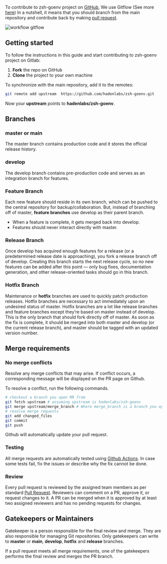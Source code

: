 <!-- Space: Projects -->
<!-- Parent: ZshGoenv -->
<!-- Title: Contributing GitFlow ZshGoenv -->
<!-- Label: ZshGoenv -->
<!-- Label: Project -->
<!-- Label: Contributing -->
<!-- Label: GitFlow -->
<!-- Include: ./../disclaimer.md -->
<!-- Include: ac:toc -->

To contribute to zsh-goenv project on [GitHub](https://github.com/hadenlabs/zsh-goenv), We use Gitflow (See more [here](https://datasift.github.io/gitflow/IntroducingGitFlow.html)) In a nutshell, it means that you should branch from the main repository and contribute back by making [pull request](https://github.com/hadenlabs/zsh-goenv/pulls).

![workflow gitflow](https://datasift.github.io/gitflow/GitFlowHotfixBranch.png)

## Getting started

To follow the instructions in this guide and start contributing to zsh-goenv project on Gitlab:

1.  **Fork** the repo on GitHub
2.  **Clone** the project to your own machine

To synchronize with the main repository, add it to the remotes:

```bash
git remote add upstream  https://github.com/hadenlabs/zsh-goenv.git
```

Now your **upstream** points to **hadenlabs/zsh-goenv**.

## Branches

### master or main

The master branch contains production code and it stores the official release history.

### develop

The develop branch contains pre-production code and serves as an integration branch for features.

### Feature Branch

Each new feature should reside in its own branch, which can be pushed to the central repository for backup/collaboration. But, instead of branching off of master, **feature branches** use develop as their parent branch.

- When a feature is complete, it gets merged back into develop.
- Features should never interact directly with master.

### Release Branch

Once develop has acquired enough features for a release (or a predetermined release date is approaching), you fork a release branch off of develop. Creating this branch starts the next release cycle, so no new features can be added after this point — only bug fixes, documentation generation, and other release-oriented tasks should go in this branch.

### Hotfix Branch

Maintenance or **hotfix** branches are used to quickly patch production releases. Hotfix branches are necessary to act immediately upon an undesired status of master. Hotfix branches are a lot like release branches and feature branches except they’re based on master instead of develop. This is the only branch that should fork directly off of master. As soon as the fix is complete, it should be merged into both master and develop (or the current release branch), and master should be tagged with an updated version number.

## Merge requirements

### No merge conflicts

Resolve any merge conflicts that may arise. If conflict occurs, a corresponding message will be displayed on the PR page on Github.

To resolve a conflict, run the following commands.

```bash
# checkout a branch you open MR from
git fetch upstream # assuming upstream is hadenlabs/zsh-goenv
git merge upstream/merge_branch # Where merge_branch is a branch you open merge request against.
# resolve merge requests
git add changed_files
git commit
git push
```

Github will automatically update your pull request.

### Testing

All merge requests are automatically tested using [Github Actions](https://github.com/hadenlabs/zsh-goenv/actions). In case some tests fail, fix the issues or describe why the fix cannot be done.

### Review

Every pull request is reviewed by the assigned team members as per standard [Pull Request](https://opensource.com/article/19/7/create-pull-request-github). Reviewers can comment on a PR, approve it, or request changes to it. A PR can be merged when it is approved by at least two assigned reviewers and has no pending requests for changes.

## Gatekeepers or Maintainers

Gatekeeper is a person responsible for the final review and merge. They are also responsible for managing Git repositories. Only gatekeepers can write to **master** or **main**, **develop**, **hotfix** and **release** branches.

If a pull request meets all merge requirements, one of the gatekeepers performs the final review and merges the PR branch.
